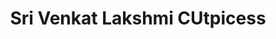 ---
title: "Sri Venkat Lakshmi CUtpicess"
url: /mandapeta/sri-venkat-lakshmi-cutpicess/
shop: supermarket
---